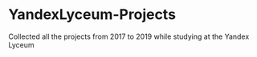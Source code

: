 # YandexLyceum-Projects
Collected all the projects from 2017 to 2019 while studying at the Yandex Lyceum
